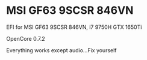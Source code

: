 # MSI GF63 9SCSR 846VN 

EFI for MSI GF63 9SCSR 846VN, i7 9750H GTX 1650Ti

OpenCore 0.7.2

Everything works except audio...Fix yourself
